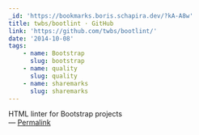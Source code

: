 ```yaml
---
_id: 'https://bookmarks.boris.schapira.dev/?kA-A8w'
title: twbs/bootlint · GitHub
link: 'https://github.com/twbs/bootlint/'
date: '2014-10-08'
tags:
    - name: Bootstrap
      slug: bootstrap
    - name: quality
      slug: quality
    - name: sharemarks
      slug: sharemarks
---
```


HTML linter for Bootstrap projects <br>&#8212;
<a href="https://bookmarks.boris.schapira.dev/?kA-A8w" title="Permalink">Permalink</a>
